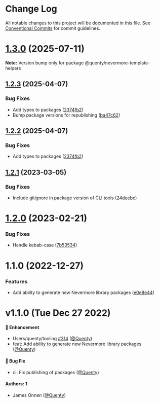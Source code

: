 # Change Log

All notable changes to this project will be documented in this file.
See [Conventional Commits](https://conventionalcommits.org) for commit guidelines.

# [1.3.0](https://github.com/Quenty/Nevermore/compare/@quenty/nevermore-template-helpers@1.2.3...@quenty/nevermore-template-helpers@1.3.0) (2025-07-11)

**Note:** Version bump only for package @quenty/nevermore-template-helpers





## [1.2.3](https://github.com/Quenty/Nevermore/compare/@quenty/nevermore-template-helpers@1.2.1...@quenty/nevermore-template-helpers@1.2.3) (2025-04-07)


### Bug Fixes

* Add types to packages ([2374fb2](https://github.com/Quenty/Nevermore/commit/2374fb2b043cfbe0e9b507b3316eec46a4e353a0))
* Bump package versions for republishing ([ba47c62](https://github.com/Quenty/Nevermore/commit/ba47c62e32170bf74377b0c658c60b84306dc294))





## [1.2.2](https://github.com/Quenty/Nevermore/compare/@quenty/nevermore-template-helpers@1.2.1...@quenty/nevermore-template-helpers@1.2.2) (2025-04-07)


### Bug Fixes

* Add types to packages ([2374fb2](https://github.com/Quenty/Nevermore/commit/2374fb2b043cfbe0e9b507b3316eec46a4e353a0))





## [1.2.1](https://github.com/Quenty/Nevermore/compare/@quenty/nevermore-template-helpers@1.2.0...@quenty/nevermore-template-helpers@1.2.1) (2023-03-05)


### Bug Fixes

* Include gitignore in package version of CLI tools ([24deebc](https://github.com/Quenty/Nevermore/commit/24deebc055fbd5149256d8ff32d3bd658859f7c7))





# [1.2.0](https://github.com/Quenty/Nevermore/compare/@quenty/nevermore-template-helpers@1.1.0...@quenty/nevermore-template-helpers@1.2.0) (2023-02-21)


### Bug Fixes

* Handle kebab-case ([7b53534](https://github.com/Quenty/Nevermore/commit/7b535343b6215464e31278b7978c8743232d71d0))





# 1.1.0 (2022-12-27)


### Features

* Add ability to generate new Nevermore library packages ([e0e8e44](https://github.com/Quenty/Nevermore/commit/e0e8e44a21692d4c383274985d01a965dcfe389c))





# v1.1.0 (Tue Dec 27 2022)

#### 🚀 Enhancement

- Users/quenty/tooling [#314](https://github.com/Quenty/NevermoreEngine/pull/314) ([@Quenty](https://github.com/Quenty))
- feat: Add ability to generate new Nevermore library packages ([@Quenty](https://github.com/Quenty))

#### 🐛 Bug Fix

- ci: Fix publishing of packages ([@Quenty](https://github.com/Quenty))

#### Authors: 1

- James Onnen ([@Quenty](https://github.com/Quenty))
